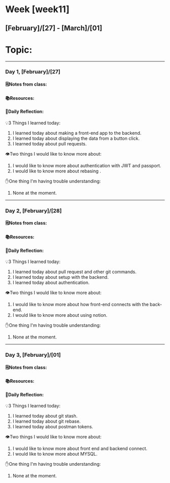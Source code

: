 # Week [week11]
## [February]/[27] - [March]/[01]

# Topic:

___

### Day 1, [February]/[27]

#### 🗒️Notes from class:

#### 📚Resources:


#### 💭Daily Reflection:

💡3 Things I learned today:
1. I learned today about making a front-end app to the backend.
2. I learned today about displaying the data from a button click.
3. I learned today about pull requests.

👁️Two things I would like to know more about:
1. I would like to know more about authentication with JWT and passport.
2. I would like to know more about rebasing .

✋One thing I'm having trouble understanding:
1. None at the moment.

___

### Day 2, [February]/[28] 

#### 🗒️Notes from class:

#### 📚Resources:


#### 💭Daily Reflection:

💡3 Things I learned today:
1. I learned today about pull request and other git commands.
2. I learned today about setup with the backend.
3. I learned today about authentication.

👁️Two things I would like to know more about:
1. I would like to know more about how front-end connects with the back-end.
2. I would like to know more about using notion.

✋One thing I'm having trouble understanding:
1. None at the moment.

___

### Day 3, [February]/[01]
#### 🗒️Notes from class:

#### 📚Resources:


#### 💭Daily Reflection:

💡3 Things I learned today:
1. I learned today about git stash.
2. I learned today about git rebase.
3. I learned today about postman tokens.

👁️Two things I would like to know more about:
1. I would like to know more about front end and backend connect.
2. I would like to know more about MYSQL.

✋One thing I'm having trouble understanding:
1. None at the moment.
 

